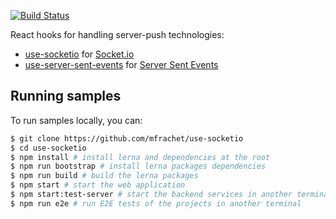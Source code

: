 [![Build Status](https://travis-ci.org/mfrachet/use-socketio.svg?branch=master)](https://travis-ci.org/mfrachet/use-socketio)

React hooks for handling server-push technologies:

- [use-socketio](./packages/use-socketio/README.md) for [Socket.io](https://socket.io/)
- [use-server-sent-events](./packages/use-server-sent-events/README.md) for [Server Sent Events](https://developer.mozilla.org/en-US/docs/Web/API/Server-sent_events/Using_server-sent_events)

## Running samples

To run samples locally, you can:

```sh
$ git clone https://github.com/mfrachet/use-socketio
$ cd use-socketio
$ npm install # install lerna and dependencies at the root
$ npm run bootstrap # install lerna packages dependencies
$ npm run build # build the lerna packages
$ npm start # start the web application
$ npm start:test-server # start the backend services in another terminal
$ npm run e2e # run E2E tests of the projects in another terminal
```
